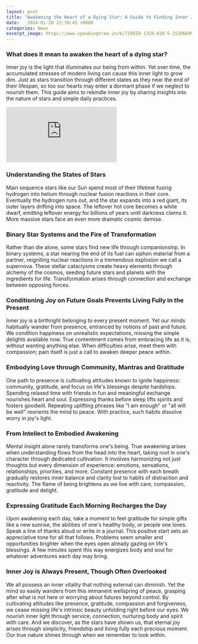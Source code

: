```yaml
---
layout: post
title: "Awakening the Heart of a Dying Star: A Guide to Finding Inner Joy"
date:   2024-01-20 22:39:45 +0000
categories: News
excerpt_image: https://www.speakingtree.in/b/719559-1350-420-5-1538669910/seeking-the-inner-joy.img
---
```

### What does it mean to awaken the heart of a dying star?

Inner joy is the light that illuminates our being from within. Yet over time, the accumulated stresses of modern living can cause this inner light to grow dim. Just as stars transition through different states as they near the end of their lifespan, so too our hearts may enter a dormant phase if we neglect to nourish them. This guide aims to rekindle inner joy by sharing insights into the nature of stars and simple daily practices. 


![](https://www.speakingtree.in/b/719559-1350-420-5-1538669910/seeking-the-inner-joy.img)
### Understanding the States of Stars 

Main sequence stars like our Sun spend most of their lifetime fusing hydrogen into helium through nuclear fusion reactions in their core. Eventually the hydrogen runs out, and the star expands into a red giant, its outer layers drifting into space. The leftover hot core becomes a white dwarf, emitting leftover energy for billions of years until darkness claims it. More massive stars face an even more dramatic cosmic demise.

### Binary Star Systems and the Fire of Transformation

Rather than die alone, some stars find new life through companionship. In binary systems, a star nearing the end of its fuel can siphon material from a partner, reigniting nuclear reactions in a tremendous explosion we call a supernova. These stellar cataclysms create heavy elements through alchemy of the cosmos, seeding future stars and planets with the ingredients for life. Transformation arises through connection and exchange between opposing forces.

### Conditioning Joy on Future Goals Prevents Living Fully in the Present 

Inner joy is a birthright belonging to every present moment. Yet our minds habitually wander from presence, entranced by notions of past and future. We condition happiness on unrealistic expectations, missing the simple delights available now. True contentment comes from embracing life as it is, without wanting anything else. When difficulties arise, meet them with compassion; pain itself is just a call to awaken deeper peace within.   

### Embodying Love through Community, Mantras and Gratitude

One path to presence is cultivating attitudes known to ignite happiness: community, gratitude, and focus on life's blessings despite hardships. Spending relaxed time with friends in fun and meaningful exchange nourishes heart and soul. Expressing thanks before sleep lifts spirits and fosters goodwill. Repeating uplifting phrases like "I am enough" or "all will be well" reorients the mind to peace. With practice, such habits dissolve worry in joy's light.

### From Intellect to Embodied Awakening 

Mental insight alone rarely transforms one's being. True awakening arises when understanding flows from the head into the heart, taking root in one's character through dedicated cultivation. It involves harmonizing not just thoughts but every dimension of experience: emotions, sensations, relationships, priorities, and more. Constant presence with each breath gradually restores inner balance and clarity lost to habits of distraction and reactivity. The flame of being brightens as we live with care, compassion, gratitude and delight.

### Expressing Gratitude Each Morning Recharges the Day

Upon awakening each day, take a moment to feel gratitude for simple gifts like a new sunrise, the abilities of one's healthy body, or people one loves. Speak a line of thanks aloud or write in a journal. This positive start sets an appreciative tone for all that follows. Problems seem smaller and opportunities brighter when the eyes open already gazing on life's blessings. A few minutes spent this way energizes body and soul for whatever adventures each day may bring.

### Inner Joy is Always Present, Though Often Overlooked

We all possess an inner vitality that nothing external can diminish. Yet the mind so easily wanders from this immanent wellspring of peace, grasping after what is not here or worrying about futures beyond control. By cultivating attitudes like presence, gratitude, compassion and forgiveness, we cease missing life's intrinsic beauty unfolding right before our eyes. We nourish inner light through service, connection, nurturing body and spirit with care. And we discover, as the stars have shown us, that eternal joy arises through simplicity, friendship and living fully each precious moment. Our true nature shines through when we remember to look within.